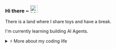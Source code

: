 ### Hi there ~ <img src="https://user-images.githubusercontent.com/1303154/88677602-1635ba80-d120-11ea-84d8-d263ba5fc3c0.gif" width="24px" alt="hi">

There is a land where I share toys and have a break.

I'm currently learning building AI Agents.

<details>
<summary>⚡️ More about my coding life</summary>
<br />

![Top Langs](https://github-readme-stats.vercel.app/api/top-langs/?username=HarsheedRabhadia&theme=vue-dark&show_icons=true&hide_border=true&layout=compact)
![Harsheed's github stats](https://github-readme-stats.vercel.app/api?username=HarsheedRabhadia&theme=vue-dark&show_icons=true&hide_border=true&count_private=true)

</details>

